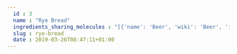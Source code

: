 ```yaml
---
  id : 3
  name : "Rye Bread"
  ingredients_sharing_molecules : "[{'name': 'Beer', 'wiki': 'Beer', 'id': 9, 'category': 'Beverage Alcoholic', 'common_molecules': [460, 25915, 8369, 6202, 7997, 72, 12209, 8908, 999, 12020, 8094, 1130, 7824, 8468, 5366074, 6561, 644104, 7344, 18635, 1049, 32065, 8158, 1183, 10448, 332, 31276, 19309, 643731]}, {'name': 'Tea', 'wiki': 'Tea', 'id': 310, 'category': 'Plant', 'common_molecules': [460, 25915, 6202, 72, 8908, 999, 12020, 5372954, 8094, 1130, 7824, 5366074, 6561, 644104, 7344, 18635, 1049, 32065, 8158, 1183, 10448, 332, 31276, 19309, 643731]}, {'name': 'Mango', 'wiki': 'Mango', 'id': 190, 'category': 'Fruit', 'common_molecules': [460, 6202, 72, 12209, 332, 999, 12366, 12020, 8094, 1130, 7824, 8908, 8468, 5366074, 6561, 644104, 18635, 1049, 8158, 1183, 10448, 31276, 19309, 643731]}, {'name': 'Coffee', 'wiki': 'Coffee', 'id': 46, 'category': 'Beverage Caffeinated', 'common_molecules': [460, 25915, 6202, 72, 8369, 332, 5372954, 8094, 1130, 7824, 8908, 8468, 5366074, 6561, 644104, 18635, 1049, 32065, 8158, 1183, 10448, 19309, 643731]}, {'name': 'Wine', 'wiki': 'Wine', 'id': 32, 'category': 'Beverage Alcoholic', 'common_molecules': [460, 6202, 7997, 72, 12209, 332, 999, 12366, 5372954, 8094, 1130, 7824, 8908, 8468, 5366074, 6561, 644104, 7344, 8158, 1183, 10448, 31276]}]"
  slug : rye-bread
  date : 2019-03-26T08:47:11+01:00
---
```



